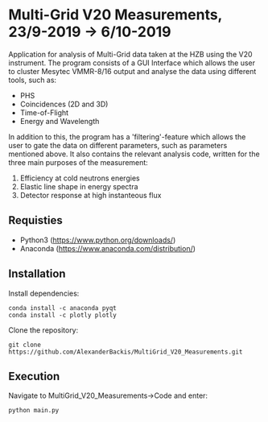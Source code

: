 # Multi-Grid V20 Measurements, 23/9-2019 -> 6/10-2019

Application for analysis of Multi-Grid data taken at the HZB using the V20 instrument.
The program consists of a GUI Interface which allows the user to cluster Mesytec VMMR-8/16 output and analyse the data using different tools, such as:

- PHS
- Coincidences (2D and 3D)
- Time-of-Flight
- Energy and Wavelength

In addition to this, the program has a 'filtering'-feature which allows the user to gate the data on different parameters, such as parameters mentioned above. It also contains the relevant analysis code, written for the three main purposes of the measurement:

1. Efficiency at cold neutrons energies
2. Elastic line shape in energy spectra
3. Detector response at high instanteous flux

## Requisties
- Python3 (https://www.python.org/downloads/)
- Anaconda (https://www.anaconda.com/distribution/)

## Installation
Install dependencies:
```
conda install -c anaconda pyqt 
conda install -c plotly plotly
```

Clone the repository:
```
git clone https://github.com/AlexanderBackis/MultiGrid_V20_Measurements.git
```

## Execution
Navigate to MultiGrid_V20_Measurements->Code and enter:
```
python main.py
```
